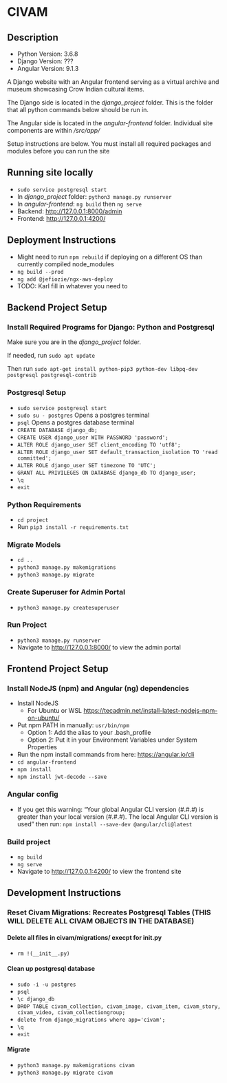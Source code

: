 # CIVAM
## Description
* Python Version: 3.6.8
* Django Version: ???
* Angular Version: 9.1.3

A Django website with an Angular frontend serving as a virtual archive and museum showcasing Crow Indian cultural items.

The Django side is located in the *django_project* folder. This is the folder that all python commands below should be run in.

The Angular side is located in the *angular-frontend* folder. Individual site components are within */src/app/*

Setup instructions are below. You must install all required packages and modules before you can run the site

## Running site locally
* `sudo service postgresql start` 
* In *django_project* folder: `python3 manage.py runserver`
* In *angular-frontend*: `ng build` then `ng serve`
* Backend: http://127.0.0.1:8000/admin
* Frontend: http://127.0.0.1:4200/

## Deployment Instructions
* Might need to run `npm rebuild` if deploying on a different OS than currently compiled node_modules
* `ng build --prod`
* `ng add @jefiozie/ngx-aws-deploy`
* TODO: Karl fill in whatever you need to


## Backend Project Setup
### Install Required Programs for Django: Python and Postgresql

Make sure you are in the *django_project* folder.

If needed, run `sudo apt update`

Then run `sudo apt-get install python-pip3 python-dev libpq-dev postgresql postgresql-contrib`

### Postgresql Setup
* `sudo service postgresql start` 
* `sudo su - postgres` Opens a postgres terminal
* `psql` Opens a postgres database terminal
* `CREATE DATABASE django_db;`
* `CREATE USER django_user WITH PASSWORD 'password';`
* `ALTER ROLE django_user SET client_encoding TO 'utf8';`
* `ALTER ROLE django_user SET default_transaction_isolation TO 'read committed';`
* `ALTER ROLE django_user SET timezone TO 'UTC';`
* `GRANT ALL PRIVILEGES ON DATABASE django_db TO django_user;`
* `\q`
* `exit`

### Python Requirements
* `cd project`
* Run `pip3 install -r requirements.txt`

### Migrate Models
* `cd ..`
* `python3 manage.py makemigrations`
* `python3 manage.py migrate`

### Create Superuser for Admin Portal
* `python3 manage.py createsuperuser`

### Run Project
* `python3 manage.py runserver`
* Navigate to http://127.0.0.1:8000/ to view the admin portal


## Frontend Project Setup
### Install NodeJS (npm) and Angular (ng) dependencies
* Install NodeJS
   * For Ubuntu or WSL https://tecadmin.net/install-latest-nodejs-npm-on-ubuntu/ 
* Put npm PATH in manually: `usr/bin/npm`
   * Option 1: Add the alias to your .bash_profile
   * Option 2: Put it in your Environment Variables under System Properties
* Run the npm install commands from here: https://angular.io/cli 
* `cd angular-frontend`
* `npm install`
* `npm install jwt-decode --save`

### Angular config
* If you get this warning: “Your global Angular CLI version (#.#.#) is greater than your local version (#.#.#). The local Angular CLI version is used” then run: `npm install --save-dev @angular/cli@latest`

### Build project
* `ng build`
* `ng serve`
* Navigate to http://127.0.0.1:4200/ to view the frontend site

## Development Instructions
### Reset Civam Migrations: Recreates Postgresql Tables (THIS WILL DELETE ALL CIVAM OBJECTS IN THE DATABASE)
#### Delete all files in civam/migrations/ execpt for __init__.py
* `rm !(__init__.py)`

#### Clean up postgresql database
* `sudo -i -u postgres`
* `psql`
* `\c django_db`
* `DROP TABLE civam_collection, civam_image, civam_item, civam_story, civam_video, civam_collectiongroup;`
* `delete from django_migrations where app='civam';`
* `\q`
* `exit`

#### Migrate
* `python3 manage.py makemigrations civam`
* `python3 manage.py migrate civam`


